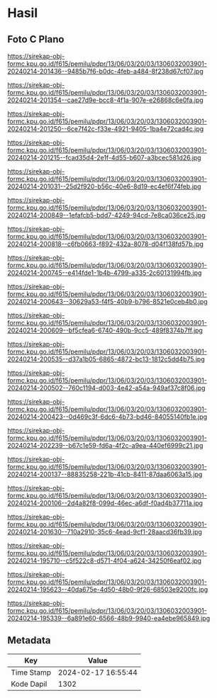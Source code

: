 # Hasil

## Foto C Plano

https://sirekap-obj-formc.kpu.go.id/f615/pemilu/pdpr/13/06/03/20/03/1306032003901-20240214-201436--9485b7f6-b0dc-4feb-a484-8f238d67cf07.jpg

https://sirekap-obj-formc.kpu.go.id/f615/pemilu/pdpr/13/06/03/20/03/1306032003901-20240214-201354--cae27d9e-bcc8-4f1a-907e-e26868c6e0fa.jpg

https://sirekap-obj-formc.kpu.go.id/f615/pemilu/pdpr/13/06/03/20/03/1306032003901-20240214-201250--6ce7f42c-f33e-4921-9405-1ba4e72cad4c.jpg

https://sirekap-obj-formc.kpu.go.id/f615/pemilu/pdpr/13/06/03/20/03/1306032003901-20240214-201215--fcad35d4-2e1f-4d55-b607-a3bcec581d26.jpg

https://sirekap-obj-formc.kpu.go.id/f615/pemilu/pdpr/13/06/03/20/03/1306032003901-20240214-201031--25d2f920-b56c-40e6-8d19-ec4ef6f74feb.jpg

https://sirekap-obj-formc.kpu.go.id/f615/pemilu/pdpr/13/06/03/20/03/1306032003901-20240214-200849--1efafcb5-bdd7-4249-94cd-7e8ca036ce25.jpg

https://sirekap-obj-formc.kpu.go.id/f615/pemilu/pdpr/13/06/03/20/03/1306032003901-20240214-200818--c6fb0663-f892-432a-8078-d04f138fd57b.jpg

https://sirekap-obj-formc.kpu.go.id/f615/pemilu/pdpr/13/06/03/20/03/1306032003901-20240214-200745--e414fde1-1b4b-4799-a335-2c60131994fb.jpg

https://sirekap-obj-formc.kpu.go.id/f615/pemilu/pdpr/13/06/03/20/03/1306032003901-20240214-200643--30629a53-f4f5-40b9-b796-8521e0ceb4b0.jpg

https://sirekap-obj-formc.kpu.go.id/f615/pemilu/pdpr/13/06/03/20/03/1306032003901-20240214-200609--bf5cfea6-6740-490b-9cc5-489f8374b7ff.jpg

https://sirekap-obj-formc.kpu.go.id/f615/pemilu/pdpr/13/06/03/20/03/1306032003901-20240214-200535--d37a1b05-6865-4872-bc13-1812c5dd4b75.jpg

https://sirekap-obj-formc.kpu.go.id/f615/pemilu/pdpr/13/06/03/20/03/1306032003901-20240214-200502--760c1194-d003-4e42-a54a-949af37c8f06.jpg

https://sirekap-obj-formc.kpu.go.id/f615/pemilu/pdpr/13/06/03/20/03/1306032003901-20240214-200423--0d469c3f-6dc6-4b73-bd46-84055140fb1e.jpg

https://sirekap-obj-formc.kpu.go.id/f615/pemilu/pdpr/13/06/03/20/03/1306032003901-20240214-202239--b67c1e59-fd6a-4f2c-a9ea-440ef6999c21.jpg

https://sirekap-obj-formc.kpu.go.id/f615/pemilu/pdpr/13/06/03/20/03/1306032003901-20240214-200137--88835258-221b-41cb-8411-87daa6063a15.jpg

https://sirekap-obj-formc.kpu.go.id/f615/pemilu/pdpr/13/06/03/20/03/1306032003901-20240214-200106--2d4a82f8-099d-46ec-a6df-f0ad4b37711a.jpg

https://sirekap-obj-formc.kpu.go.id/f615/pemilu/pdpr/13/06/03/20/03/1306032003901-20240214-201630--710a2910-35c6-4ead-9cf1-28aacd36fb39.jpg

https://sirekap-obj-formc.kpu.go.id/f615/pemilu/pdpr/13/06/03/20/03/1306032003901-20240214-195710--c5f522c8-d571-4f04-a624-34250f6eaf02.jpg

https://sirekap-obj-formc.kpu.go.id/f615/pemilu/pdpr/13/06/03/20/03/1306032003901-20240214-195623--40da675e-4d50-48b0-9f26-68503e9200fc.jpg

https://sirekap-obj-formc.kpu.go.id/f615/pemilu/pdpr/13/06/03/20/03/1306032003901-20240214-195339--6a891e60-6566-48b9-9940-ea4ebe965849.jpg


## Metadata

| Key        | Value               |
| ---------- | ------------------- |
| Time Stamp | 2024-02-17 16:55:44 |
| Kode Dapil | 1302                |



